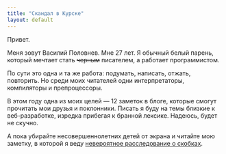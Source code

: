 ```yaml
---
title: "Скандал в Курске"
layout: default
---
```


Привет.

Меня зовут Василий Половнев. Мне 27 лет. Я обычный белый парень, который мечтает стать ~~черным~~ писателем, а работает программистом.

По сути это одна и та же работа: подумать, написать, отжать, повторить. Но среди моих читателей одни интерпретаторы, компиляторы и препроцессоры.

В этом году одна из моих целей — 12 заметок в блоге, которые смогут прочитать мои друзья и поклонники. Писать я буду на темы близкие к веб-разработке, изредка прибегая к бранной лексике. Надеюсь, будет не скучно.

А пока убирайте несовершеннолетних детей от экрана и читайте мою заметку, в которой я веду [невероятное расследование о скобках](/posts/brackets.html).
